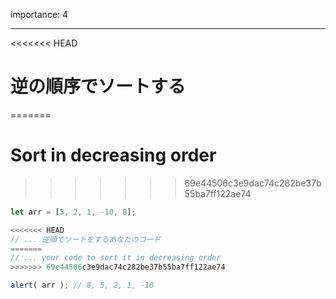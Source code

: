 importance: 4

---

<<<<<<< HEAD
# 逆の順序でソートする
=======
# Sort in decreasing order
>>>>>>> 69e44506c3e9dac74c282be37b55ba7ff122ae74

```js
let arr = [5, 2, 1, -10, 8];

<<<<<<< HEAD
// ... 逆順でソートをするあなたのコード
=======
// ... your code to sort it in decreasing order
>>>>>>> 69e44506c3e9dac74c282be37b55ba7ff122ae74

alert( arr ); // 8, 5, 2, 1, -10
```
